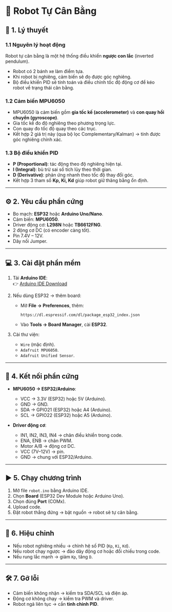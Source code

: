
# 🤖 Robot Tự Cân Bằng

## 📘 1. Lý thuyết

### 1.1 Nguyên lý hoạt động
Robot tự cân bằng là một hệ thống điều khiển **ngược con lắc** (inverted pendulum).  
- Robot có 2 bánh xe làm điểm tựa.  
- Khi robot bị nghiêng, cảm biến sẽ đo được góc nghiêng.  
- Bộ điều khiển PID sẽ tính toán và điều chỉnh tốc độ động cơ để kéo robot về trạng thái cân bằng.  

### 1.2 Cảm biến MPU6050
- MPU6050 là cảm biến gồm **gia tốc kế (accelerometer)** và **con quay hồi chuyển (gyroscope)**.  
- Gia tốc kế đo độ nghiêng theo phương trọng lực.  
- Con quay đo tốc độ quay theo các trục.  
- Kết hợp 2 giá trị này (qua bộ lọc Complementary/Kalman) → tính được góc nghiêng chính xác.  

### 1.3 Bộ điều khiển PID
- **P (Proportional)**: tác động theo độ nghiêng hiện tại.  
- **I (Integral)**: bù trừ sai số tích lũy theo thời gian.  
- **D (Derivative)**: phản ứng nhanh theo tốc độ thay đổi góc.  
- Kết hợp 3 tham số **Kp, Ki, Kd** giúp robot giữ thăng bằng ổn định.  

---

## ⚙️ 2. Yêu cầu phần cứng
- Bo mạch: **ESP32** hoặc **Arduino Uno/Nano**.  
- Cảm biến: **MPU6050**.  
- Driver động cơ: **L298N** hoặc **TB6612FNG**.  
- 2 động cơ DC (có encoder càng tốt).  
- Pin 7.4V – 12V.  
- Dây nối Jumper.  

---

## 💻 3. Cài đặt phần mềm
1. Tải **Arduino IDE**:  
   👉 [Arduino IDE Download](https://www.arduino.cc/en/software)  

2. Nếu dùng ESP32 → thêm board:  
   - Mở **File → Preferences**, thêm:  
     ```
     https://dl.espressif.com/dl/package_esp32_index.json
     ```  
   - Vào **Tools → Board Manager**, cài **ESP32**.  

3. Cài thư viện:  
   - `Wire` (mặc định).  
   - `Adafruit MPU6050`.  
   - `Adafruit Unified Sensor`.  

---

## 🔌 4. Kết nối phần cứng
- **MPU6050 → ESP32/Arduino**:  
  - VCC → 3.3V (ESP32) hoặc 5V (Arduino).  
  - GND → GND.  
  - SDA → GPIO21 (ESP32) hoặc A4 (Arduino).  
  - SCL → GPIO22 (ESP32) hoặc A5 (Arduino).  

- **Driver động cơ**:  
  - IN1, IN2, IN3, IN4 → chân điều khiển trong code.  
  - ENA, ENB → chân PWM.  
  - Motor A/B → động cơ DC.  
  - VCC (7V–12V) → pin.  
  - GND → chung với ESP32/Arduino.  

---

## ▶️ 5. Chạy chương trình
1. Mở file `robot.ino` bằng Arduino IDE.  
2. Chọn **Board** (ESP32 Dev Module hoặc Arduino Uno).  
3. Chọn đúng **Port** (COMx).  
4. Upload code.  
5. Đặt robot thẳng đứng → bật nguồn → robot sẽ tự cân bằng.  

---

## 🔧 6. Hiệu chỉnh
- Nếu robot nghiêng nhiều → chỉnh hệ số PID (`Kp`, `Ki`, `Kd`).  
- Nếu robot chạy ngược → đảo dây động cơ hoặc đổi chiều trong code.  
- Nếu rung lắc mạnh → giảm `Kp`, tăng `D`.  

---

## 🛠 7. Gỡ lỗi
- Cảm biến không nhận → kiểm tra SDA/SCL và điện áp.  
- Động cơ không chạy → kiểm tra PWM và driver.  
- Robot ngả liên tục → cần **tinh chỉnh PID**.  
